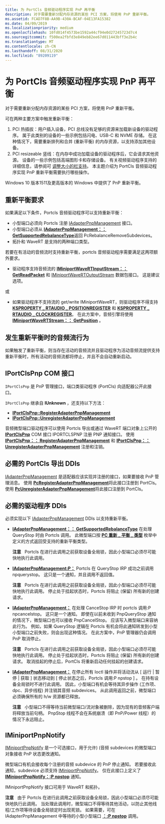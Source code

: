 ```yaml
---
title: 为 PortCls 音频驱动程序实现 PnP 再平衡
description: 对于需要重新分配内存资源的某些 PCI 方案，将使用 PnP 重新平衡。
ms.assetid: FCAD7F8B-AA9B-430A-BCAF-04E13FA15382
ms.date: 04/09/2019
ms.localizationpriority: medium
ms.openlocfilehash: 10fd014f4573be1592a44cf94e0d27245723d7c4
ms.sourcegitcommit: f500ea2fbfd3e849eb82ee67d011443bff3e2b4c
ms.translationtype: MT
ms.contentlocale: zh-CN
ms.lasthandoff: 08/31/2020
ms.locfileid: "89209119"
---
```

# <a name="implement-pnp-rebalance-for-portcls-audio-drivers"></a>为 PortCls 音频驱动程序实现 PnP 再平衡


对于需要重新分配内存资源的某些 PCI 方案，将使用 PnP 重新平衡。

可在两种主要方案中触发重新平衡：

1. PCI 热插拔：用户插入设备，PCI 总线没有足够的资源来加载新设备的驱动程序。 属于此类别的设备的一些示例包括闪电、USB-C 和 NVME 存储。 在这种情况下，需要重新排列和合并 (重新平衡) 的内存资源，以支持添加其他设备。
2. PCI resizeable 竖线：在内存中成功加载设备的驱动程序后，它会请求其他资源。 设备的一些示例包括高端图形卡和存储设备。 有关视频驱动程序支持的详细信息，请参阅可 [调整大小的栏支持](../display/resizable-bar-support.md)。
本主题介绍为 PortCls 音频驱动程序实现 PnP 重新平衡需要执行哪些操作。

Windows 10 版本1511及更高版本的 Windows 中提供了 PnP 重新平衡。

## <a name="span-idrebalance_requirementsspanspan-idrebalance_requirementsspanspan-idrebalance_requirementsspanrebalance-requirements"></a><span id="Rebalance_Requirements"></span><span id="rebalance_requirements"></span><span id="REBALANCE_REQUIREMENTS"></span>重新平衡要求


如果满足以下条件，Portcls 音频驱动程序可以支持重新平衡：

-   小型端口必须向 Portcls 注册 [IAdapterPnpManagement](/windows-hardware/drivers/ddi/portcls/nn-portcls-iadapterpnpmanagement) 接口。
-   小型端口必须从 [**IAdapterPnpManagement：： GetSupportedRebalanceType**](/windows-hardware/drivers/ddi/portcls/nf-portcls-iadapterpnpmanagement-getsupportedrebalancetype)返回 PcRebalanceRemoveSubdevices。
-   拓扑和 WaveRT 是支持的两种端口类型。

若要在有活动的音频流时支持重新平衡，portcls 音频驱动程序需要满足这两项额外要求。

-   驱动程序支持音频流的 [**IMiniportWaveRTInputStream：： GetReadPacket**](/windows-hardware/drivers/ddi/portcls/nf-portcls-iminiportwavertinputstream-getreadpacket) 和 [IMiniportWaveRTOutputStream](/windows-hardware/drivers/ddi/portcls/nn-portcls-iminiportwavertoutputstream) 数据包接口。 这是建议选项。

或

-   如果驱动程序不支持流的 get/write IMiniportWaveRT，则驱动程序不得支持 [**KSPROPERTY \_ RTAUDIO \_ POSITIONREGISTER**](./ksproperty-rtaudio-positionregister.md) 和 [**KSPROPERTY \_ RTAUDIO \_ CLOCKREGISTER**](./ksproperty-rtaudio-clockregister.md)。 在此方案中，音频引擎将使用 [**IMiniportWaveRTStream：： GetPosition**](/previous-versions/windows/hardware/drivers/ff536749(v=vs.85)) 。

## <a name="span-idaudio_stream_behavior_when_rebalancing_occursspanspan-idaudio_stream_behavior_when_rebalancing_occursspanspan-idaudio_stream_behavior_when_rebalancing_occursspanaudio-stream-behavior-when-rebalancing-occurs"></a><span id="Audio_Stream_Behavior_When_Rebalancing_Occurs"></span><span id="audio_stream_behavior_when_rebalancing_occurs"></span><span id="AUDIO_STREAM_BEHAVIOR_WHEN_REBALANCING_OCCURS"></span>发生重新平衡时的音频流行为


如果触发了重新平衡，则当存在活动的音频流并且驱动程序为活动音频流提供支持重新平衡时，所有活动的音频流都将停止，并且不会自动重新启动。

## <a name="span-idiportclspnp_com_interfacespanspan-idiportclspnp_com_interfacespanspan-idiportclspnp_com_interfacespaniportclspnp-com-interface"></a><span id="IPortClsPnp_COM_Interface"></span><span id="iportclspnp_com_interface"></span><span id="IPORTCLSPNP_COM_INTERFACE"></span>IPortClsPnp COM 接口


`IPortClsPnp` 是 PnP 管理接口，端口类驱动程序 (PortCls) 向适配器公开此接口。

`IPortClsPnp` 继承自 **IUnknown** ，还支持以下方法：

-   [**IPortClsPnp::RegisterAdapterPnpManagement**](/windows-hardware/drivers/ddi/portcls/nf-portcls-iportclspnp-registeradapterpnpmanagement)
-   [**IPortClsPnp::UnregisterAdapterPnpManagement**](/windows-hardware/drivers/ddi/portcls/nf-portcls-iportclspnp-unregisteradapterpnpmanagement)

音频微型端口驱动程序可以使用 Portcls 导出或通过 WaveRT 端口对象上公开的 [**IPortClsPnp**](/windows-hardware/drivers/ddi/portcls/nn-portcls-iportclspnp) COM 接口 IPORTCLSPNP 注册 PNP 通知接口。 使用 [**IPortClsPnp：： RegisterAdapterPnpManagement**](/windows-hardware/drivers/ddi/portcls/nf-portcls-iportclspnp-registeradapterpnpmanagement) 和 [**IPortClsPnp：： UnregisterAdapterPnpManagement**](/windows-hardware/drivers/ddi/portcls/nf-portcls-iportclspnp-unregisteradapterpnpmanagement) 注册和注销。

## <a name="span-idrequired_portcls_export_ddisspanspan-idrequired_portcls_export_ddisspanspan-idrequired_portcls_export_ddisspanrequired-portcls-export-ddis"></a><span id="Required_PortCls_Export_DDIs"></span><span id="required_portcls_export_ddis"></span><span id="REQUIRED_PORTCLS_EXPORT_DDIS"></span>必需的 PortCls 导出 DDIs


[IAdapterPnpManagement](/windows-hardware/drivers/ddi/portcls/nn-portcls-iadapterpnpmanagement) 是适配器应该实现并注册的接口，如果要接收 PnP 管理消息。 使用 [**PcRegisterAdapterPnpManagement**](/windows-hardware/drivers/ddi/portcls/nf-portcls-pcregisteradapterpnpmanagement)将此接口注册到 PortCls。 使用 [**PcUnregisterAdapterPnpManagement**](/windows-hardware/drivers/ddi/portcls/nf-portcls-pcunregisteradapterpnpmanagement)将此接口注册到 PortCls。

## <a name="span-idrequired_driver_ddisspanspan-idrequired_driver_ddisspanspan-idrequired_driver_ddisspanrequired-driver-ddis"></a><span id="Required_Driver_DDIs"></span><span id="required_driver_ddis"></span><span id="REQUIRED_DRIVER_DDIS"></span>必需的驱动程序 DDIs


必须实现以下 [IAdapterPnpManagement](/windows-hardware/drivers/ddi/portcls/nn-portcls-iadapterpnpmanagement) DDIs 以支持重新平衡。

-   [**IAdapterPnpManagement：： GetSupportedRebalanceType**](/windows-hardware/drivers/ddi/portcls/nf-portcls-iadapterpnpmanagement-getsupportedrebalancetype) 在处理 QueryStop 时由 Portcls 调用。 此微型端口按 [**PC 重新 \_ 平衡 \_ 类型**](/windows-hardware/drivers/ddi/portcls/ne-portcls-pc_rebalance_type) 枚举中定义的方式返回受支持的重新平衡类型。

    **注意**   Portcls 在进行此调用之前获取设备全局锁，因此小型端口必须尽可能快地执行此调用。

     

-   [**IAdapterPnpManagement:P：**](/windows-hardware/drivers/ddi/portcls/nf-portcls-iadapterpnpmanagement-pnpquerystop) Portcls 在 QueryStop IRP 成功之前调用 npquerystop。 这只是一个通知，并且调用不返回值。

    **注意**   Portcls 在进行此调用之前获取设备全局锁，因此小型端口必须尽可能快地执行此调用。 停止处于挂起状态时，Portcls 将阻止 (保留) 所有新的创建请求。

     

-   [**IAdapterPnpManagement：**](/windows-hardware/drivers/ddi/portcls/nf-portcls-iadapterpnpmanagement-pnpcancelstop) 在处理 CanceStop IRP 时 portcls 调用:P npcancelstop。 这只是一个通知。 即使在以前未收到 PnpQueryStop 通知的情况下，微型端口也可以接收 PnpCancelStop。 应该写入微型端口来容纳此行为。 例如，如果 QueryStop 逻辑在 Portcls 有机会将此通知转发到小型小型端口之前失败，则会出现这种情况。 在此方案中，PnP 管理器仍会调用 PnP 取消停止。

    **注意**   Portcls 在进行此调用之前获取设备全局锁，因此小型端口必须尽可能快地执行此调用。 停止处于挂起状态时，Portcls 将阻止 (保留) 所有新的创建请求。 取消挂起的停止后，PortCls 将重新启动任何挂起的创建请求。

     

-   [**IAdapterPnpManagement：**](/windows-hardware/drivers/ddi/portcls/nf-portcls-iadapterpnpmanagement-pnpstop) 在停止所有 Ioctl 操作并将活动流从 \[ 运行 | 暂停 | 获取 \] 状态移动到 \[ 停止状态之后，Portcls 调用:P npstop \] 。 在持有设备全局锁时不进行此调用。 因此，小型端口有机会等待其异步操作 (工作项、dpc、异步线程) 并注销其音频 subdevices。 从此调用返回之前，微型端口必须确保所有的 h/w 资源都已释放。

    **注意**   小型端口不得等待当前微型端口/流对象被删除，因为现有的音频客户端将释放当前句柄。 PnpStop 线程不会在系统崩溃（即 PnP/Power 线程）的情况下永远阻止。

     

## <a name="span-id_iminiportpnpnotifyspanspan-id_iminiportpnpnotifyspanspan-id_iminiportpnpnotifyspan-iminiportpnpnotify"></a><span id="_IMiniportPnpNotify"></span><span id="_iminiportpnpnotify"></span><span id="_IMINIPORTPNPNOTIFY"></span> IMiniportPnpNotify


[IMiniportPnpNotify](/windows-hardware/drivers/ddi/portcls/nn-portcls-iminiportpnpnotify) 是一个可选接口，用于允许)  (音频 subdevices 的微型端口对象接收 PnP 状态更改通知。

微型端口有机会接收每个注册的音频 subdevice 的 PnP 停止通知。 若要接收此通知，subdevice 必须支持 [IMiniportPnpNotify](/windows-hardware/drivers/ddi/portcls/nn-portcls-iminiportpnpnotify)。 仅在此接口上定义了 [**IMiniportPnpNotify：:P npstop**](/windows-hardware/drivers/ddi/portcls/nf-portcls-iminiportpnpnotify-pnpstop) 通知。

IMiniportPnpNotify 接口可用于 WaveRT 和拓扑。

**注意**   由于 Portcls 在进行此调用之前获取设备全局锁，因此小型端口必须尽可能快地执行此调用。 当处理此调用时，微型端口不得等待其他活动，以防止其他线程/工作项等待设备全局锁定时出现死锁。 如果需要，可在 IAdapterPnpManagement 中等待的小型小型端口 [**：:P npstop**](/windows-hardware/drivers/ddi/portcls/nf-portcls-iadapterpnpmanagement-pnpstop) 调用。